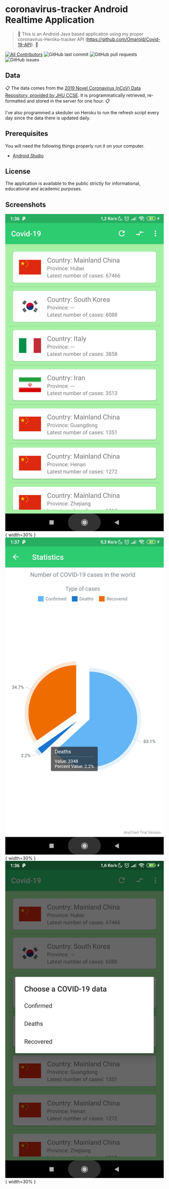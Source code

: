 # coronavirus-tracker Android Realtime Application

> 🦠 This is an Android Java based application using my proper coronavirus-Heroku-tracker API (https://github.com/Omaroid/Covid-19-API). 🦠

[![All Contributors](https://img.shields.io/badge/all_contributors-1-orange.svg?style=flat-square)](#contributors-)
![GitHub last commit](https://img.shields.io/github/last-commit/Omaroid/Covid-19-Android)
![GitHub pull requests](https://img.shields.io/github/issues-pr/Omaroid/Covid-19-Android)
![GitHub issues](https://img.shields.io/github/issues/Omaroid/Covid-19-Android)

## Data

📋 The data comes from the [2019 Novel Coronavirus (nCoV) Data Repository, provided
by JHU CCSE](https://github.com/CSSEGISandData/2019-nCoV). It is
programmatically retrieved, re-formatted and stored in the server for one hour. 📋

I've also programmed a skeduler on Heroku to run the refresh script every day since the data there is updated daily.

## Prerequisites

You will need the following things properly run it on your computer.

* [Android Studio](https://developer.android.com/studio#downloads)

## License

The application is available to the public strictly for informational, educational and academic purposes.

## Screenshots

![](./Scsht1.jpg){ width=30% } ![](./Scsht2.jpg){ width=30% } ![](./Scsht3.jpg){ width=30% }
